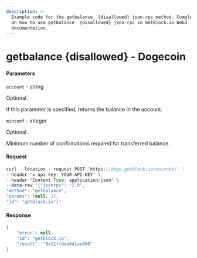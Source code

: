 ```yaml
---
description: >-
  Example code for the getbalance  {disallowed} json-rpc method. Сomplete guide
  on how to use getbalance  {disallowed} json-rpc in GetBlock.io Web3
  documentation.
---
```


# getbalance {disallowed} - Dogecoin

#### Parameters

`account` - string

Optional.

If this parameter is specified, returns the balance in the account.

`minconf` - integer

Optional.

Minimum number of confirmations required for transferred balance.

#### Request

```java
curl --location --request POST 'https://doge.getblock.io/mainnet/' \
--header 'x-api-key: YOUR-API-KEY' \
--header 'Content-Type: application/json' \
--data-raw '{"jsonrpc": "2.0",
"method": "getbalance",
"params": [null, 1],
"id": "getblock.io"}'
```

#### Response

```java
{
    "error": null,
    "id": "getblock.io",
    "result": "0x11ffdea0d1ae800"
}
```
